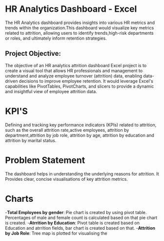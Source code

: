 # HR Analytics Dashboard - Excel
The HR Analytics dashboard provides insights into various HR metrics and trends within the organization.This dashboard would visualize key metrics related to attrition, allowing users to identify trends,high-risk departments or roles, and ultimately inform retention strategies.
## Project Objective: 
The objective of an HR analytics attrition dashboard Excel project is to create a visual tool that allows HR professionals and management to understand and analyze employee turnover (attrition) data, enabling data-driven decisions to improve employee retention. It would leverage Excel's capabilities like PivotTables, PivotCharts, and slicers to provide a dynamic and insightful view of employee attrition data. 
# KPI'S
 Defining and tracking key performance indicators (KPIs) related to attrition, such as the overall attrition rate,active employees, attrition by department,attrition by job role, attrition by age, attrition by education and attrition by marital status. 
# Problem Statement
 The dashboard helps in understanding the underlying reasons for attrition. It Provides clear, concise visualisations of key attrition metrics.
 # Charts
 -**Total Employees by gender**: Pie chart is created by using pivot table. Percentages of male and female count is calculated based on that pie chart is created.
 -**Atrrition by Education**: Pivot table is created based on Education and atrrition fields, bar chart is created based on that.
 -**Attrition by Job Role**: Tree map is plotted for visualising the 
